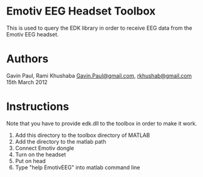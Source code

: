 Emotiv EEG Headset Toolbox
==========================

This is used to query the EDK library in order
to receive EEG data from the Emotiv EEG headset.

Authors
=======
Gavin Paul, Rami Khushaba
Gavin.Paul@gmail.com, rkhushab@gmail.com 
15th March 2012

Instructions
============

Note that you have to provide edk.dll to the toolbox
in order to make it work.

1) Add this directory to the toolbox directory of MATLAB
2) Add the directory to the matlab path
3) Connect Emotiv dongle
4) Turn on the headset
5) Put on head
6) Type "help EmotivEEG" into matlab command line
